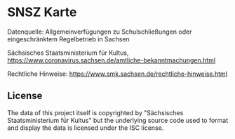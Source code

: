 # SNSZ Karte

Datenquelle: Allgemeinverfügungen zu Schulschließungen oder eingeschränktem Regelbetrieb in Sachsen

Sächsisches Staatsministerium für Kultus, https://www.coronavirus.sachsen.de/amtliche-bekanntmachungen.html

Rechtliche Hinweise: https://www.smk.sachsen.de/rechtliche-hinweise.html

## License

The data of this project itself is copyrighted by
"Sächsisches Staatsministerium für Kultus" but the underlying source code
used to format and display the data is licensed under the ISC license.
